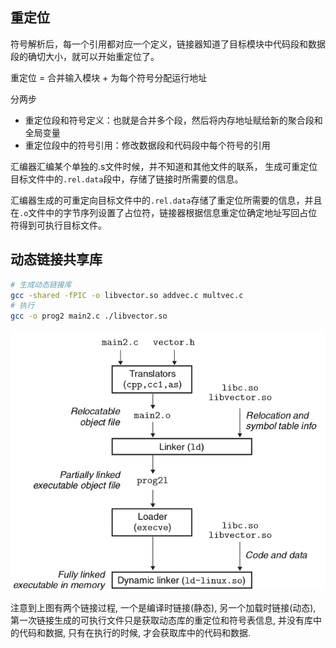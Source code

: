 ## 重定位

符号解析后，每一个引用都对应一个定义，链接器知道了目标模块中代码段和数据段的确切大小，就可以开始重定位了。

重定位 = 合并输入模块 + 为每个符号分配运行地址

分两步

- 重定位段和符号定义：也就是合并多个段，然后将内存地址赋给新的聚合段和全局变量
- 重定位段中的符号引用：修改数据段和代码段中每个符号的引用



汇编器汇编某个单独的.s文件时候，并不知道和其他文件的联系， 生成可重定位目标文件中的`.rel.data`段中，存储了链接时所需要的信息。

汇编器生成的可重定向目标文件中的`.rel.data`存储了重定位所需要的信息，并且在`.o`文件中的字节序列设置了占位符，链接器根据信息重定位确定地址写回占位符得到可执行目标文件。

## 动态链接共享库

``` bash
# 生成动态链接库
gcc -shared -fPIC -o libvector.so addvec.c multvec.c
# 执行
gcc -o prog2 main2.c ./libvector.so
```



![](./img/dynamic.png)



注意到上图有两个链接过程, 一个是编译时链接(静态), 另一个加载时链接(动态), 第一次链接生成的可执行文件只是获取动态库的重定位和符号表信息, 并没有库中的代码和数据, 只有在执行的时候, 才会获取库中的代码和数据. 